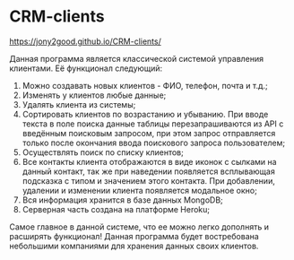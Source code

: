 # CRM-clients
https://jony2good.github.io/CRM-clients/

Данная программа является классической системой управления клиентами. Её функционал следующий:
1. Можно создавать новых клиентов - ФИО, телефон, почта и т.д.;
2. Изменять у клиентов любые данные;
3. Удалять клиента из системы;
5. Сортировать клиентов по возрастанию и убыванию. При вводе текста в поле поиска данные таблицы перезапрашиваются из API с введённым поисковым запросом, при этом запрос отправляется только после окончания ввода поискового запроса пользователем;
6. Осуществлять поиск по списку клиентов;
7. Все контакты клиента отображаются в виде иконок с сылками на данный контакт, так же при наведении появляется всплывающая подсказка с типом и значением этого контакта. При добавлении, удалении и изменении клиента появляется модальное окно;
8. Вся информация хранится в базе данных MongoDB;
9. Серверная часть создана на платформе Heroku;

Самое главное в данной системе, что ее можно легко дополнять и расширять функционал! Данная программа будет востребована небольшими компаниями для хранения данных своих клиентов. 
